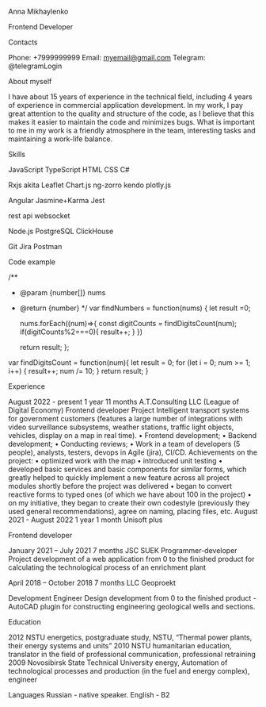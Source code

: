 Anna Mikhaylenko

Frontend Developer

Contacts

Phone: +7999999999
Email: myemail@gmail.com
Telegram: @telegramLogin

About myself

I have about 15 years of experience in the technical field, including 4 years of experience in commercial application development. In my work, I pay great attention to the quality and structure of the code, as I believe that this makes it easier to maintain the code and minimizes bugs. What is important to me in my work is a friendly atmosphere in the team, interesting tasks and maintaining a work-life balance.

Skills

JavaScript
TypeScript
HTML
CSS
C#

Rxjs
akita
Leaflet
Chart.js
ng-zorro
kendo
plotly.js

Angular
Jasmine+Karma
Jest

rest api
websocket

Node.js
PostgreSQL
ClickHouse

Git
Jira
Postman

Code example

/**
 * @param {number[]} nums
 * @return {number}
 */
var findNumbers = function(nums) {
    let result =0;

    nums.forEach((num)=>{
        const digitCounts = findDigitsCount(num);
        if(digitCounts%2===0){
            result++;
        }
    })
    
    return result;
};

var findDigitsCount = function(num){
    let result = 0;
    for (let i = 0; num >= 1; i++) {
      result++;
      num /= 10;
    }
    return result;
}

Experience

August 2022 - present
1 year 11 months
A.T.Consulting LLC (League of Digital Economy)
Frontend developer
Project Intelligent transport systems for government customers (features a large number of integrations with video surveillance subsystems, weather stations, traffic light objects, vehicles, display on a map in real time).
• Frontend development;
• Backend development;
• Conducting reviews;
• Work in a team of developers (5 people), analysts, testers, devops in Agile (jira), CI/CD.
Achievements on the project:
• optimized work with the map
• introduced unit testing
• developed basic services and basic components for similar forms, which greatly helped to quickly implement a new feature across all project modules shortly before the project was delivered
• began to convert reactive forms to typed ones (of which we have about 100 in the project)
• on my initiative, they began to create their own codestyle (previously they used general recommendations), agree on naming, placing files, etc.
August 2021 - August 2022
1 year 1 month
Unisoft plus

Frontend developer

January 2021 – July 2021
7 months
JSC SUEK
Programmer-developer
Project development of a web application from 0 to the finished product for calculating the technological process of an enrichment plant

April 2018 – October 2018
7 months
LLC Geoproekt

Development Engineer
Design development from 0 to the finished product - AutoCAD plugin for constructing engineering geological wells and sections.

Education

2012
NSTU
energetics, postgraduate study, NSTU, “Thermal power plants, their energy systems and units”
2010
NSTU
humanitarian education, translator in the field of professional communication, professional retraining
2009
Novosibirsk State Technical University
energy, Automation of technological processes and production (in the fuel and energy complex), engineer

Languages
Russian - native speaker.
English - B2